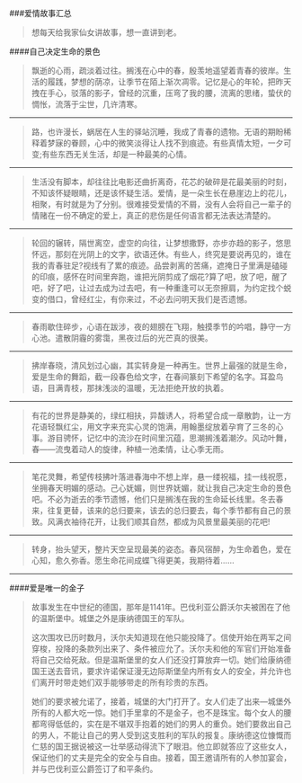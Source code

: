 ###爱情故事汇总

> 想每天给我家仙女讲故事，想一直讲到老。


####自己决定生命的景色
> 飘逝的心雨，疏淡着过往。搁浅在心中的春，殷羡地遥望着青春的彼岸。生活的履践，梦想的荫凉，让季节在陌上渐次凋零。记忆是心的年轮，把昨天拽在手心，驳落的影子，曾经的沉重，压弯了我的腰，流离的思绪，蛰伏的惆怅，流落于尘世，几许清寒。

----------
> 路，也许漫长，蜗居在人生的驿站沉睡，我成了青春的遗物。无语的期盼稀释着梦寐的眷顾，心中的微笑淡得让人找不到痕迹。有些真情太短，一夕可变;有些东西无关生活，却是一种最美的心情。


----------
>生活没有脚本，却往往比电影还曲折离奇，花芯的破碎是花最美丽的时刻，不知该怀疑眼睛，还是该怀疑生活。爱情，是一朵生长在悬崖边上的花儿，相聚，有时就是为了分别。很难接受爱情的不屑，没有人会将自己一辈子的情赌在一份不确定的爱上，真正的悲伤是任何语言都无法表达清楚的。


----------
> 轮回的辗转，隔世离空，虚空的向往，让梦想撒野，亦步亦趋的影子，悠思怀远，那刻在光阴上的文字，欲语还休。有些人，终究是要说再见的，谁在我的青春驻足?视线有了累的痕迹。品尝剥离的苦痛，遮掩日子里满是磕碰的印痕，感怀在时间里奔跑，谁把光阴剪成了烟花?算了吧，放了吧，醒了吧，好了吧，让过去成为过去吧，有一种重逢可以无奈擦肩，为约定找个蜕变的借口，曾经红尘，有你来过，不必去问明天我们是否遗憾。


----------
> 春雨歇住碎步，心语在跋涉，夜的翅膀在飞翔，触摸季节的吟唱，静守一方心池。遣散阴霾的雾霭，黑夜过后的光芒真的很美。


----------
> 拂岸春晓，清风划过心幽，其实转身是一种再生。世界上最强的就是生命，爱是生命的舞蹈，截一段春色给文字，在春间篆刻下希望的名字。耳盈鸟语，目满青枝，那抹浅淡的温暖，无法拒绝开放的执着。


----------
> 有花的世界是静美的，绿红相扶，异馥诱人，将希望合成一章散韵，让一方花语轻飘红尘，用文字来充实心灵的饱满，用翰墨绽放着孕育了三冬的心事。游目骋怀，记忆中的流沙在时间里沉蕴，思潮搁浅着潮汐。风动叶舞，春——流曳着动人的旋律，种植一池柔情，让心季无雨。


----------
> 笔花灵舞，希望传枝拂叶落进春海中不想上岸，悬一缕祝福，挂一线祝愿，坐拥春天明媚的感动。己心妩媚，则世界妩媚，就让我自己决定生命的景色吧。不必为逝去的季节遗憾，他们只是搁浅在我的生命延长线里。冬去春来，往复更替，该来的总归要来，该去的总归要去，每个季节都有自己的景致。风满衣袖待花开，让我们顺其自然，都成为风景里最美丽的花吧!


----------
> 转身，抬头望天，整片天空呈现最美的姿态。春风宿醉，为生命着色，爱在心知，愈久弥香。愿生命花间成蝶飞得更美，我期待着……


----------


####爱是唯一的金子
> 故事发生在中世纪的德国，那年是1141年。巴伐利亚公爵沃尔夫被困在了他的温斯堡中。城堡之外是康纳德国王的军队。
> 
> 这次围攻已历时数月，沃尔夫知道现在他只能投降了。信使开始在两军之间穿梭，投降的条款列出来了、条件被应允了。沃尔夫和他的军官们开始准备将自己交给死敌。但是温斯堡里的女人们还没打算放弃一切。她们给康纳德国王送去音讯，要求许诺保证漫无边际斯堡垒内所有女人的安全，并允许也们离开时带走她们双手能够带走的所有珍贵的东西。
> 
> 她们的要求被允诺了，接着，城堡的大门打开了。女人们走了出来—城堡外所有的人都大吃一惊。她们手里拿的不是金子，也不是珠宝。每个女人的腰都弯得低低的，实在是不堪双手抱着的她们的男人的重负。她们要救出自己的男人，不能让自己的男人受到这支胜利的军队的报复。康纳德这位慷慨而仁慈的国王据说被这一壮举感动得流下了眼泪。他立即就答应了这些女人，保证他们的丈夫是完全的安全与自由。接着，国王邀请所有的人参加宴会，并与巴伐利亚公爵签订了和平条约。

